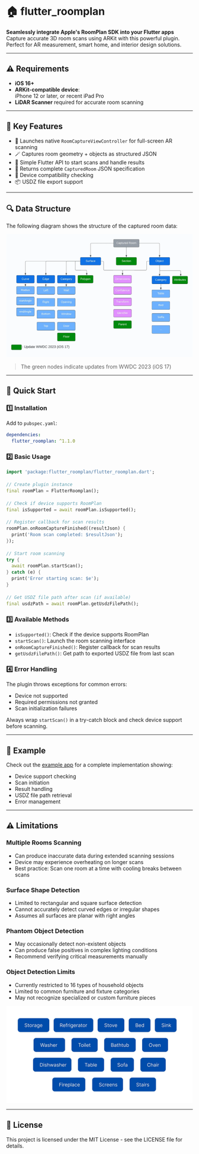 # 🏠 flutter_roomplan

**Seamlessly integrate Apple's RoomPlan SDK into your Flutter apps**  
Capture accurate 3D room scans using ARKit with this powerful plugin. Perfect for AR measurement, smart home, and interior design solutions.

---

## ⚠️ Requirements

- **iOS 16+**
- **ARKit-compatible device**:  
  iPhone 12 or later, or recent iPad Pro
- **LiDAR Scanner** required for accurate room scanning

---

## 📌 Key Features

- 📸 Launches native `RoomCaptureViewController` for full-screen AR scanning
- 🪄 Captures room geometry + objects as structured JSON
- 🔗 Simple Flutter API to start scans and handle results
- 🚀 Returns complete `CapturedRoom` JSON specification
- 📱 Device compatibility checking
- 📦 USDZ file export support

---

## 🔍 Data Structure

The following diagram shows the structure of the captured room data:

![RoomPlan Data Structure](assets/roomplan_structure.png)

> The green nodes indicate updates from WWDC 2023 (iOS 17)

---

## 🚀 Quick Start

### 1️⃣ Installation

Add to `pubspec.yaml`:

```yaml
dependencies:
  flutter_roomplan: ^1.1.0
```

### 2️⃣ Basic Usage

```dart
import 'package:flutter_roomplan/flutter_roomplan.dart';

// Create plugin instance
final roomPlan = FlutterRoomplan();

// Check if device supports RoomPlan
final isSupported = await roomPlan.isSupported();

// Register callback for scan results
roomPlan.onRoomCaptureFinished((resultJson) {
  print('Room scan completed: $resultJson');
});

// Start room scanning
try {
  await roomPlan.startScan();
} catch (e) {
  print('Error starting scan: $e');
}

// Get USDZ file path after scan (if available)
final usdzPath = await roomPlan.getUsdzFilePath();
```

### 3️⃣ Available Methods

- `isSupported()`: Check if the device supports RoomPlan
- `startScan()`: Launch the room scanning interface
- `onRoomCaptureFinished()`: Register callback for scan results
- `getUsdzFilePath()`: Get path to exported USDZ file from last scan

### 4️⃣ Error Handling

The plugin throws exceptions for common errors:

- Device not supported
- Required permissions not granted
- Scan initialization failures

Always wrap `startScan()` in a try-catch block and check device support before scanning.

---

## 📝 Example

Check out the [example app](example/lib/main.dart) for a complete implementation showing:

- Device support checking
- Scan initiation
- Result handling
- USDZ file path retrieval
- Error management

---

## ⚠️ Limitations

### Multiple Rooms Scanning

- Can produce inaccurate data during extended scanning sessions
- Device may experience overheating on longer scans
- Best practice: Scan one room at a time with cooling breaks between scans

### Surface Shape Detection

- Limited to rectangular and square surface detection
- Cannot accurately detect curved edges or irregular shapes
- Assumes all surfaces are planar with right angles

### Phantom Object Detection

- May occasionally detect non-existent objects
- Can produce false positives in complex lighting conditions
- Recommend verifying critical measurements manually

### Object Detection Limits

- Currently restricted to 16 types of household objects
- Limited to common furniture and fixture categories
- May not recognize specialized or custom furniture pieces

![RoomPlan Supported Objects](assets/object.png)

---

## 📄 License

This project is licensed under the MIT License - see the LICENSE file for details.
